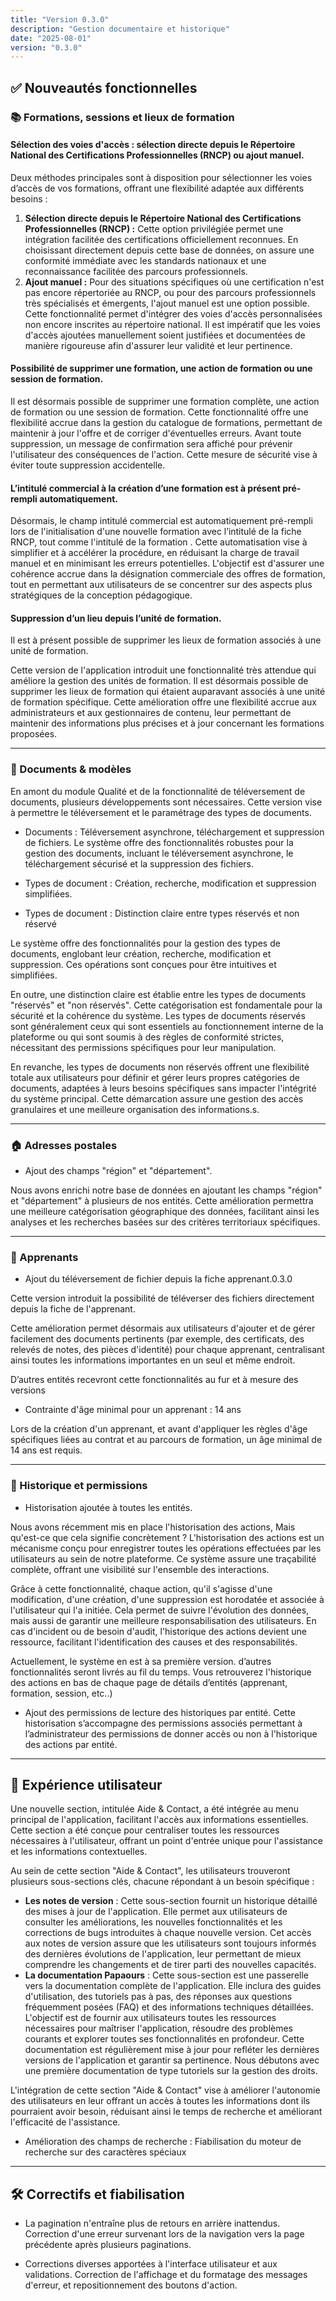 ```yaml
---
title: "Version 0.3.0"
description: "Gestion documentaire et historique"
date: "2025-08-01"
version: "0.3.0"
---
```


## ✅ Nouveautés fonctionnelles

### 📚 Formations, sessions et lieux de formation

#### Sélection des voies d'accès : sélection directe depuis le Répertoire National des Certifications Professionnelles (RNCP) ou ajout manuel. 

Deux méthodes principales sont à disposition pour sélectionner les voies d’accès de vos formations, offrant une flexibilité adaptée aux différents besoins :

1. **Sélection directe depuis le Répertoire National des Certifications Professionnelles (RNCP) :** Cette option privilégiée permet une intégration facilitée des certifications officiellement reconnues. En choisissant directement depuis cette base de données, on assure une conformité immédiate avec les standards nationaux et une reconnaissance facilitée des parcours professionnels.   
2. **Ajout manuel :** Pour des situations spécifiques où une certification n'est pas encore répertoriée au RNCP, ou pour des parcours professionnels très spécialisés et émergents, l'ajout manuel est une option possible. Cette fonctionnalité permet d'intégrer des voies d'accès personnalisées non encore inscrites au répertoire national. Il est impératif que les voies d'accès ajoutées manuellement soient justifiées et documentées de manière rigoureuse afin d'assurer leur validité et leur pertinence. 

#### Possibilité de supprimer une formation, une action de formation ou une session de formation. 

Il est désormais possible de supprimer une formation complète, une action de formation ou une session de formation. Cette fonctionnalité offre une flexibilité accrue dans la gestion du catalogue de formations, permettant de maintenir à jour l'offre et de corriger d'éventuelles erreurs. Avant toute suppression, un message de confirmation sera affiché pour prévenir l'utilisateur des conséquences de l'action. Cette mesure de sécurité vise à éviter toute suppression accidentelle.

#### L’intitulé commercial à la création d’une formation est à présent pré-rempli automatiquement.

Désormais, le champ intitulé commercial est automatiquement pré-rempli lors de l'initialisation d'une nouvelle formation avec l’intitulé de la fiche RNCP, tout comme l'intitulé de la formation . Cette automatisation vise à simplifier et à accélérer la procédure, en réduisant la charge de travail manuel et en minimisant les erreurs potentielles. L'objectif est d'assurer une cohérence accrue dans la désignation commerciale des offres de formation, tout en permettant aux utilisateurs de se concentrer sur des aspects plus stratégiques de la conception pédagogique.

#### Suppression d’un lieu depuis l’unité de formation.

Il est à présent possible de supprimer les lieux de formation associés à une unité de formation.

Cette version de l'application introduit une fonctionnalité très attendue qui améliore la gestion des unités de formation. Il est désormais possible de supprimer les lieux de formation qui étaient auparavant associés à une unité de formation spécifique. Cette amélioration offre une flexibilité accrue aux administrateurs et aux gestionnaires de contenu, leur permettant de maintenir des informations plus précises et à jour concernant les formations proposées.

---

### 📄 Documents & modèles

En amont du module Qualité et de la fonctionnalité de téléversement de documents, plusieurs développements sont nécessaires. Cette version vise à permettre le téléversement et le paramétrage des types de documents.

- Documents : Téléversement asynchrone, téléchargement et suppression de fichiers. Le système offre des fonctionnalités robustes pour la gestion des documents, incluant le téléversement asynchrone, le téléchargement sécurisé et la suppression des fichiers.

- Types de document : Création, recherche, modification et suppression simplifiées.  
- Types de document : Distinction claire entre types réservés et non réservé


Le système offre des fonctionnalités pour la gestion des types de documents, englobant leur création, recherche, modification et suppression. Ces opérations sont conçues pour être intuitives et simplifiées.

En outre, une distinction claire est établie entre les types de documents "réservés" et "non réservés". Cette catégorisation est fondamentale pour la sécurité et la cohérence du système. Les types de documents réservés sont généralement ceux qui sont essentiels au fonctionnement interne de la plateforme ou qui sont soumis à des règles de conformité strictes, nécessitant des permissions spécifiques pour leur manipulation. 

En revanche, les types de documents non réservés offrent une flexibilité totale aux utilisateurs pour définir et gérer leurs propres catégories de documents, adaptées à leurs besoins spécifiques sans impacter l'intégrité du système principal. Cette démarcation assure une gestion des accès granulaires et une meilleure organisation des informations.s.

---

### 🏠 Adresses postales

- Ajout des champs "région" et "département". 

Nous avons enrichi notre base de données en ajoutant les champs "région" et "département" à plusieurs de nos entités. Cette amélioration permettra une meilleure catégorisation géographique des données, facilitant ainsi les analyses et les recherches basées sur des critères territoriaux spécifiques.

---

### 👥 Apprenants

- Ajout du téléversement de fichier depuis la fiche apprenant.0.3.0


Cette version introduit la possibilité de téléverser des fichiers directement depuis la fiche de l'apprenant.

Cette amélioration permet désormais aux utilisateurs d'ajouter et de gérer facilement des documents pertinents (par exemple, des certificats, des relevés de notes, des pièces d'identité) pour chaque apprenant, centralisant ainsi toutes les informations importantes en un seul et même endroit. 

D’autres entités recevront cette fonctionnalités au fur et à mesure des versions

- Contrainte d'âge minimal pour un apprenant : 14 ans

Lors de la création d'un apprenant, et avant d'appliquer les règles d'âge spécifiques liées au contrat et au parcours de formation, un âge minimal de 14 ans est requis.

---

### 🔐 Historique et permissions

- Historisation ajoutée à toutes les entités.

Nous avons récemment mis en place l'historisation des actions, Mais qu'est-ce que cela signifie concrètement ? L'historisation des actions est un mécanisme conçu pour enregistrer toutes les opérations effectuées par les utilisateurs au sein de notre plateforme. Ce système assure une traçabilité complète, offrant une visibilité sur l'ensemble des interactions.

Grâce à cette fonctionnalité, chaque action, qu'il s'agisse d'une modification, d'une création, d'une suppression est horodatée et associée à l'utilisateur qui l'a initiée. Cela permet de suivre l'évolution des données, mais aussi de garantir une meilleure responsabilisation des utilisateurs. En cas d'incident ou de besoin d'audit, l'historique des actions devient une ressource, facilitant l'identification des causes et des responsabilités.

Actuellement, le système en est à sa première version. d’autres fonctionnalités seront livrés au fil du temps. Vous retrouverez l'historique des actions en bas de chaque page de détails d’entités (apprenant, formation, session, etc..)

- Ajout des permissions de lecture des historiques par entité. Cette historisation s’accompagne des permissions associés permettant à l’administrateur des permissions de donner accès ou non à l'historique des actions par entité.

---

## 🌟 Expérience utilisateur

Une nouvelle section, intitulée Aide & Contact, a été intégrée au menu principal de l'application, facilitant l'accès aux informations essentielles. Cette section a été conçue pour centraliser toutes les ressources nécessaires à l'utilisateur, offrant un point d'entrée unique pour l'assistance et les informations contextuelles.

Au sein de cette section "Aide & Contact", les utilisateurs trouveront plusieurs sous-sections clés, chacune répondant à un besoin spécifique :

* **Les notes de version** : Cette sous-section fournit un historique détaillé des mises à jour de l'application. Elle permet aux utilisateurs de consulter les améliorations, les nouvelles fonctionnalités et les corrections de bugs introduites à chaque nouvelle version. Cet accès aux notes de version assure que les utilisateurs sont toujours informés des dernières évolutions de l'application, leur permettant de mieux comprendre les changements et de tirer parti des nouvelles capacités.  
* **La documentation Papaours** : Cette sous-section est une passerelle vers la documentation complète de l'application. Elle inclura des guides d'utilisation, des tutoriels pas à pas, des réponses aux questions fréquemment posées (FAQ) et des informations techniques détaillées. L'objectif est de fournir aux utilisateurs toutes les ressources nécessaires pour maîtriser l'application, résoudre des problèmes courants et explorer toutes ses fonctionnalités en profondeur. Cette documentation est régulièrement mise à jour pour refléter les dernières versions de l'application et garantir sa pertinence. Nous débutons avec une première documentation de type tutoriels sur la gestion des droits.


L'intégration de cette section "Aide & Contact" vise à améliorer l'autonomie des utilisateurs en leur offrant un accès à toutes les informations dont ils pourraient avoir besoin, réduisant ainsi le temps de recherche et améliorant l'efficacité de l'assistance.

- Amélioration des champs de recherche : Fiabilisation du moteur de recherche sur des caractères spéciaux 

---

## 🛠️ Correctifs et fiabilisation

- La pagination n'entraîne plus de retours en arrière inattendus. Correction d'une erreur survenant lors de la navigation vers la page précédente après plusieurs paginations.

- Corrections diverses apportées à l'interface utilisateur et aux validations. Correction de l'affichage et du formatage des messages d'erreur, et repositionnement des boutons d'action.
